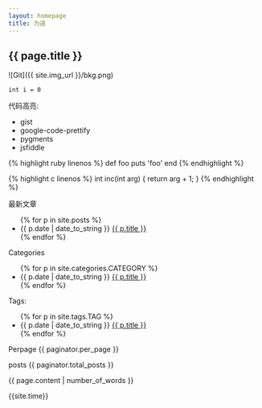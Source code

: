 ```yaml
---
layout: homepage
title: 为道
---
```

<h2>{{ page.title }}</h2>

![Git]({{ site.img_url }}/bkg.png)

`int i = 0`

代码高亮:
* gist
* google-code-prettify
* pygments
* jsfiddle


{% highlight ruby linenos %}
def foo
  puts 'foo'
end
{% endhighlight %}

{% highlight c linenos %}
int inc(int arg) {
  return arg + 1;
}
{% endhighlight %}

<p> 最新文章 </p>
<ul>
  {% for p in site.posts %}
    <li>{{ p.date | date_to_string }} <a href="{{ p.url }}"> {{ p.title }}</a></li>
  {% endfor %}
</ul>

<p> Categories </p>
<ul>
  {% for p in site.categories.CATEGORY %}
    <li>{{ p.date | date_to_string }} <a href="{{ p.url }}"> {{ p.title }}</a></li>
  {% endfor %}
</ul>

<p> Tags:  </p>
<ul>
  {% for p in site.tags.TAG %}
    <li>{{ p.date | date_to_string }} <a href="{{ p.url }}"> {{ p.title }}</a></li>
  {% endfor %}
</ul>
<p>Perpage {{ paginator.per_page }}</p>
<p>posts {{ paginator.total_posts }}</p>
<p>{{ page.content | number_of_words }}</p>

{{site.time}}

